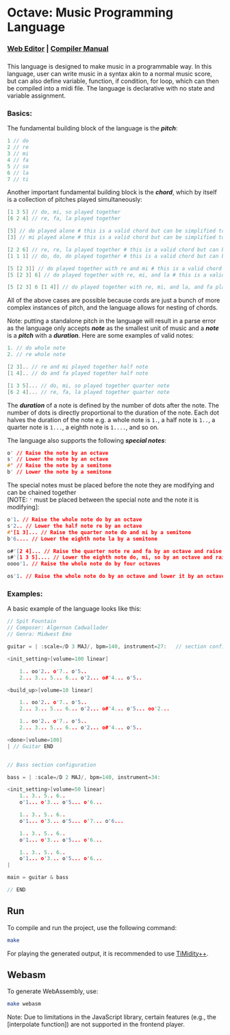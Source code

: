 # Octave: Music Programming Language

 
### [Web Editor](https://burnham310.github.io/Octave) | [Compiler Manual](./doc/octaveDoc.pdf)
### 
### 

This language is designed to make music in a programmable way. In this language, user can write music in a syntax akin to a normal music score, but can also define variable, function, if condition, for loop, which can then be compiled into a midi file. The language is declarative with no state and variable assignment.

### Basics:
The fundamental building block of the language is the ***pitch***:
```c
1 // do
2 // re
3 // mi
4 // fa
5 // so
6 // la
7 // ti
```
Another important fundamental building block is the ***chord***, which by itself is a collection of pitches played simultaneously:
```c
[1 3 5] // do, mi, so played together
[6 2 4] // re, fa, la played together

[5] // do played alone # this is a valid chord but can be simplified to 5
[3] // mi played alone # this is a valid chord but can be simplified to 3

[2 2 6] // re, re, la played together # this is a valid chord but can be simplified to [2 6]
[1 1 1] // do, do, do played together # this is a valid chord but can be simplified to [1] or 1

[5 [2 3]] // do played together with re and mi # this is a valid chord but can be simplified to [5 2 3]
[5 [2 3] 6] // do played together with re, mi, and la # this is a valid chord but can be simplified to [5 2 3 6]

[5 [2 3] 6 [1 4]] // do played together with re, mi, and la, and fa played together with do # this is a valid chord but can be simplified to [5 2 3 6 1 4]
```
All of the above cases are possible because cords are just a bunch of more complex instances of pitch, and the language allows for nesting of chords.

Note: putting a standalone pitch in the language will result in a parse error as the language only accepts ***note*** as the smallest unit of music and a ***note*** is a ***pitch*** with a ***duration***.
Here are some examples of valid notes:
```c
1. // do whole note
2. // re whole note

[2 3].. // re and mi played together half note
[1 4].. // do and fa played together half note

[1 3 5]... // do, mi, so played together quarter note
[6 2 4]... // re, fa, la played together quarter note
```
The ***duration*** of a note is defined by the number of dots after the note. The number of dots is directly proportional to the duration of the note. Each dot halves the duration of the note e.g. a whole note is `1.`, a half note is `1..`, a quarter note is `1...`, a eighth note is `1....`, and so on.

The language also supports the following ***special notes***:
```c
o' // Raise the note by an octave
s' // Lower the note by an octave
#' // Raise the note by a semitone
b' // Lower the note by a semitone
```
The special notes must be placed before the note they are modifying and can be chained together  
[NOTE: `'` must be placed between the special note and the note it is modifying]:
```c
o'1. // Raise the whole note do by an octave
s'2.. // Lower the half note re by an octave
#'[1 3]... // Raise the quarter note do and mi by a semitone
b'6.... // Lower the eighth note la by a semitone

o#'[2 4]... // Raise the quarter note re and fa by an octave and raise it by a semitone
s#'[1 3 5].... // Lower the eighth note do, mi, so by an octave and raise it by a semitone
oooo'1. // Raise the whole note do by four octaves

os'1. // Raise the whole note do by an octave and lower it by an octave # this is a valid note but can be simplified to 1.
```

### Examples:
A basic example of the language looks like this:

```c
// Spit Fountain
// Composer: Algernon Cadwallader 
// Genra: Midwest Emo

guitar = | :scale=/D 3 MAJ/, bpm=140, instrument=27:   // section configuration

<init_setting>[volume=100 linear]

    1.. oo'2.. o'7.. o'5..
    2... 3... 5... 6... o'2... o#'4... o'5..

<build_up>[volume=10 linear]

    1.. oo'2.. o'7.. o'5.. 
    2... 3... 5... 6... o'2... o#'4... o'5... oo'2...

    1.. oo'2.. o'7.. o'5.. 
    2... 3... 5... 6... o'2... o#'4... o'5..

<done>[volume=100]
| // Guitar END


// Bass section configuration

bass = | :scale=/D 2 MAJ/, bpm=140, instrument=34:  

<init_setting>[volume=50 linear]
    1.. 3.. 5.. 6..
    o'1... o'3... o'5... o'6...

    1.. 3.. 5.. 6..
    o'1... o'3... o'5... o'7... o'6...

    1.. 3.. 5.. 6..
    o'1... o'3... o'5... o'6...

    1.. 3.. 5.. 6..
    o'1... o'3... o'5... o'6...
|

main = guitar & bass

// END
```

## Run

To compile and run the project, use the following command:

```bash
make
```
For playing the generated output, it is recommended to use [TiMidity++](https://timidity.sourceforge.net/).

## Webasm

To generate WebAssembly, use:
```bash
make webasm
```
Note: Due to limitations in the JavaScript library, certain features (e.g., the [interpolate function]) are not supported in the frontend player.

